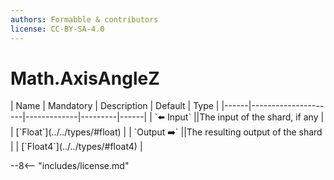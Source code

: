 ```yaml
---
authors: Formabble & contributors
license: CC-BY-SA-4.0
---
```



# Math.AxisAngleZ

<div class="sh-parameters" markdown="1">
| Name | Mandatory | Description | Default | Type |
|------|---------------------|-------------|---------|------|
| `⬅️ Input` ||The input of the shard, if any | | [`Float`](../../types/#float) |
| `Output ➡️` ||The resulting output of the shard | | [`Float4`](../../types/#float4) |

</div>



--8<-- "includes/license.md"

